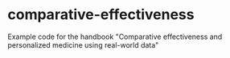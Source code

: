 # comparative-effectiveness
Example code for the handbook "Comparative effectiveness and personalized medicine using real-world data"
